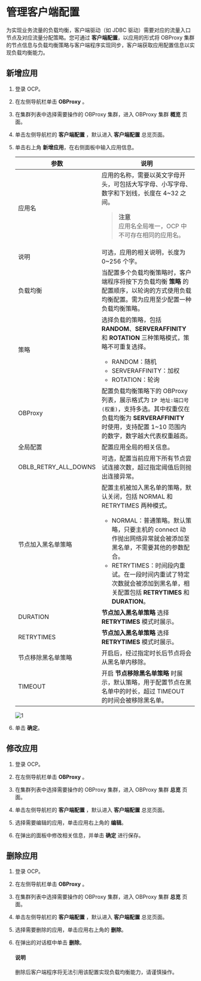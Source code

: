 # 管理客户端配置

为实现业务流量的负载均衡，客户端驱动（如 JDBC 驱动）需要对应的流量入口节点及对应流量分配策略。您可通过 **客户端配置**，以应用的形式将 OBProxy 集群的节点信息与负载均衡策略与客户端程序实现同步，客户端获取应用配置信息以实现负载均衡能力。

## 新增应用

1. 登录 OCP。

2. 在左侧导航栏单击 **OBProxy** 。

3. 在集群列表中选择需要操作的 OBProxy 集群，进入 OBProxy 集群 **概览** 页面。

4. 单击左侧导航栏的 **客户端配置** ，默认进入 **客户端配置** 总览页面。
5. 单击右上角 **新增应用**，在右侧面板中输入应用信息。

    |  参数  |   说明   |
    |----------|----------|
    |  应用名   |  应用的名称，需要以英文字母开头，可包括大写字母、小写字母、数字和下划线，长度在 4~32 之间。 <blockquote>**注意**</br>应用名全局唯一，OCP 中不可存在相同的应用名。</blockquote>      |
    |  说明   |   可选，应用的相关说明，长度为 0~256 个字。      |
    |  负载均衡   |  当配置多个负载均衡策略时，客户端程序将按下方负载均衡 **策略** 的配置顺序，以轮询的方式使用负载均衡配置。需为应用至少配置一种负载均衡策略。      |
    |  策略   | 选择负载的策略，包括 **RANDOM**、**SERVERAFFINITY** 和 **ROTATION** 三种策略模式，策略不可重复选择。 <ul><li>RANDOM：随机</li> <li>SERVERAFFINITY：加权</li><li>ROTATION：轮询</li>  </ul>     |
    |  OBProxy   |  配置负载均衡策略下的 OBProxy 列表，展示格式为 `IP 地址:端口号(权重)`，支持多选。其中权重仅在负载均衡为 **SERVERAFFINITY** 时使用，支持配置 1~10 范围内的数字，数字越大代表权重越高。       |
    |  全局配置   |  配置应用全局的相关信息。       |
    |  OBLB_RETRY_ALL_DOWNS  |  可选，配置当前应用下所有节点尝试连接次数，超过指定阈值后则抛出连接异常。    |
    |  节点加入黑名单策略   |  配置主机被加入黑名单的策略，默认关闭，包括 NORMAL 和 RETRYTIMES 两种模式。<ul><li>NORMAL：普通策略。默认策略，只要主机的 connect 动作抛出网络异常就会被添加至黑名单，不需要其他的参数配合。</li> <li>RETRYTIMES：时间段内重试。在一段时间内重试了特定次数就会被添加到黑名单，相关配置包括 **RETRYTIMES** 和 **DURATION**。</li> </ul>    |
    |  DURATION   |   **节点加入黑名单策略** 选择 **RETRYTIMES** 模式时展示。      |
    |  RETRYTIMES   |   **节点加入黑名单策略** 选择 **RETRYTIMES** 模式时展示。      |
    |  节点移除黑名单策略   |   开启后，经过指定时长后节点将会从黑名单内移除。      |
    |  TIMEOUT   |   开启 **节点移除黑名单策略** 时展示，默认策略，用于配置节点在黑名单中的时长，超过 TIMEOUT 的时间会被移除黑名单。      |

    ![1](https://obbusiness-private.oss-cn-shanghai.aliyuncs.com/doc/img/ocp/402-cn/%E6%96%B0%E5%A2%9E%E8%B4%9F%E8%BD%BD%E5%9D%87%E8%A1%A1%E5%BA%94%E7%94%A8.png)

6. 单击 **确定**。

## 修改应用

1. 登录 OCP。

2. 在左侧导航栏单击 **OBProxy** 。

3. 在集群列表中选择需要操作的 OBProxy 集群，进入 OBProxy 集群 **总览** 页面。

4. 单击左侧导航栏的 **客户端配置** ，默认进入 **客户端配置** 总览页面。

5. 选择需要编辑的应用，单击应用右上角的 **编辑**。

6. 在弹出的面板中修改相关信息，并单击 **确定** 进行保存。

## 删除应用

1. 登录 OCP。

2. 在左侧导航栏单击 **OBProxy** 。

3. 在集群列表中选择需要操作的 OBProxy 集群，进入 OBProxy 集群 **总览** 页面。

4. 单击左侧导航栏的 **客户端配置** ，默认进入 **客户端配置** 总览页面。

5. 选择需要删除的应用，单击应用右上角的 **删除**。

6. 在弹出的对话框中单击 **删除**。

    <main id="explain" type='alert'>
    <h4>说明</h4>
    <p>删除后客户端程序将无法引用该配置实现负载均衡能力，请谨慎操作。</p>
    </main>
